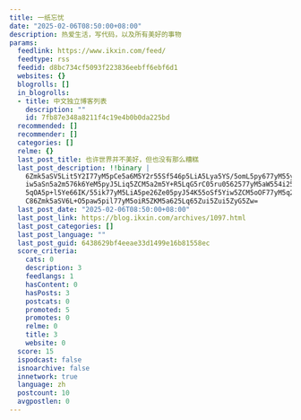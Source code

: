 ```yaml
---
title: 一纸忘忧
date: "2025-02-06T08:50:00+08:00"
description: 热爱生活，写代码，以及所有美好的事物
params:
  feedlink: https://www.ikxin.com/feed/
  feedtype: rss
  feedid: d8bc734cf5093f223836eebff6ebf6d1
  websites: {}
  blogrolls: []
  in_blogrolls:
  - title: 中文独立博客列表
    description: ""
    id: 7fb87e348a8211f4c19e4b0b0da225bd
  recommended: []
  recommender: []
  categories: []
  relme: {}
  last_post_title: 也许世界并不美好，但也没有那么糟糕
  last_post_description: !!binary |
    6Zmk5aSV5Lit5Y2I77yM5pCe5a6M5Y2r55Sf546p5LiA5Lya5YS/5omL5py677yM55yL5Y
    iw5aSn5a2m576k6YeM5pyJ5Liq5ZCM5a2m5Y+R5LqG5rC05ru0562577yM5aW554i25Lqy
    5qOA5p+l5Ye66IK/55ik77yM5LiA5pe26Ze05pyJ54K55oSf5Yiw5ZCM5oOF77yM5q2j5Y
    C86Zmk5aSV6L+O5paw5pil77yM5oiR5ZKM5a625Lq65Zui5Zui5ZyG5Zw=
  last_post_date: "2025-02-06T08:50:00+08:00"
  last_post_link: https://blog.ikxin.com/archives/1097.html
  last_post_categories: []
  last_post_language: ""
  last_post_guid: 6438629bf4eeae33d1499e16b81558ec
  score_criteria:
    cats: 0
    description: 3
    feedlangs: 1
    hasContent: 0
    hasPosts: 3
    postcats: 0
    promoted: 5
    promotes: 0
    relme: 0
    title: 3
    website: 0
  score: 15
  ispodcast: false
  isnoarchive: false
  innetwork: true
  language: zh
  postcount: 10
  avgpostlen: 0
---
```

